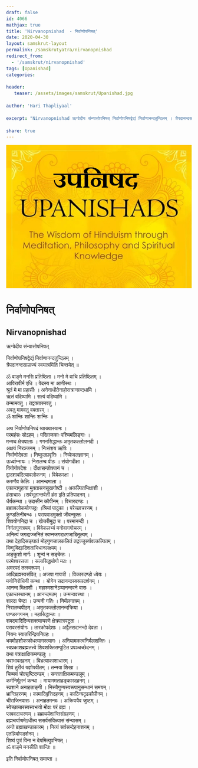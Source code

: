 ```yaml
---
draft: false
id: 4066    
mathjax: true    
title: 'Nirvanopnishad  - निर्वाणोपनिषत्'    
date: 2020-04-30    
layout: samskrut-layout 
permalink: /samskrutyatra/nirvanopnishad
redirect_from: 
  - '/samskrut/nirvanopnishad'
tags: [Upanishad]    
categories:    
    
header:    
   teaser: /assets/images/samskrut/Upanishad.jpg    
    
author: 'Hari Thapliyaal'    
    
excerpt: "Nirvanopnishad ऋग्वेदीय संन्यासोपनिषत् निर्वाणोपनिषद्वेद्यं निर्वाणानन्दतुन्दिलम् । त्रैपदानन्दसाम्राज्यं स्वमात्रमिति चिन्तयेत् ॥ ॐ वाङ्मे मनसि प्रतिष्ठिता । मनो मे वाचि प्रतिष्ठितम् । आविरावीर्म एधि । वेदस्य मा आणीस्थः । श्रुतं मे मा प्रहासीः । अनेनाधीतेनाहोरात्रान्सन्दधामि । ऋतं वदिष्यामि । सत्यं वदिष्यामि"
    
share: true    
---
```

![](/assets/images/samskrut/Upanishad.jpg)    
    
#  निर्वाणोपनिषत्    
## Nirvanopnishad    
    
ऋग्वेदीय संन्यासोपनिषत्    
    
निर्वाणोपनिषद्वेद्यं निर्वाणानन्दतुन्दिलम् ।    
त्रैपदानन्दसाम्राज्यं स्वमात्रमिति चिन्तयेत् ॥    
    
ॐ वाङ्मे मनसि प्रतिष्ठिता । मनो मे वाचि प्रतिष्ठितम् ।    
आविरावीर्म एधि । वेदस्य मा आणीस्थः ।    
श्रुतं मे मा प्रहासीः । अनेनाधीतेनाहोरात्रान्सन्दधामि ।    
ऋतं वदिष्यामि । सत्यं वदिष्यामि ।    
तन्मामवतु । तद्वक्तारमवतु ।    
अवतु मामवतु वक्तारम् ।    
ॐ शान्तिः  शान्तिः  शान्तिः ॥    
    
अथ निर्वाणोपनिषदं व्याख्यास्यामः ।    
परमहंसः सोऽहम् । परिव्राजकाः पश्चिमलिङ्गाः ।    
मन्मथ क्षेत्रपालाः । गगनसिद्धान्तः अमृतकल्लोलनदी ।    
अक्षयं निरञ्जनम् । निःसंशय ऋषिः ।    
निर्वाणोदेवता । निष्कुलप्रवृत्तिः । निष्केवलज्ञानम् ।    
ऊर्ध्वाम्नायः । निरालम्ब पीठः । संयोगदीक्षा ।    
वियोगोपदेशः । दीक्षासन्तोषपानं च ।    
द्वादशावदित्यावलोकनम् । विवेकरक्षा ।    
करुणैव केलिः । आनन्दमाला ।    
एकान्तगुहायां मुक्तासनसुखगोष्टी । अकल्पितभिक्षाशी ।    
हंसाचारः ।सर्वभूतान्तर्वर्ती हंस इति प्रतिपादनम् ।    
धैर्यकन्था । उदासीन कौपीनम् । विचारदण्डः ।    
ब्रह्मावलोकयोगपट्टः ।श्रियां पादुका । परेच्छाचरणम् ।    
कुण्डलिनीबन्धः । परापवादमुक्तो जीवन्मुक्तः ।    
शिवयोगनिद्रा च । खेचरीमुद्रा च । परमानन्दी ।    
निर्गतगुणत्रयम् । विवेकलभ्यं मनोवागगोचरम् ।    
अनित्यं जगद्यज्जनितं स्वप्नजगदभ्रगजादितुल्यम् ।    
तथा देहादिसङ्घातं मोहगुणजालकलितं तद्रज्जुसर्पवत्कल्पितम् ।    
विष्णुविद्यादिशताभिधानलक्ष्यम् ।    
अङ्कुशो मार्गः । शून्यं न सङ्केतः ।    
परमेश्वरसत्ता । सत्यसिद्धयोगो मठः ।    
अमरपदं तत्स्वरूपम् ।    
आदिब्रह्मस्वसंवित् । अजपा गायत्री । विकारदण्डो ध्येयः ।    
मनोनिरोधिनी कन्था । योगेन सदानन्दस्वरूपदर्शनम् ।    
आनन्द भिक्षाशी । महाश्मशानेऽप्यानन्दवने वासः ।    
एकान्तस्थानम् । आनन्दमठम् । उन्मन्यवस्था ।    
शारदा चेष्टा । उन्मनी गतिः । निर्मलगात्रम् ।    
निरालम्बपीठम् । अमृतकल्लोलानन्दक्रिया ।    
पाण्डरगगनम् । महासिद्धान्तः ।    
शमदमादिदिव्यशक्त्याचरणे क्षेत्रपात्रपटुता ।    
परावरसंयोगः । तारकोपदेशाः । अद्वैतसदानन्दो देवता ।    
नियमः स्वातरिन्द्रियनिग्रहः ।    
भयमोहशोकक्रोधत्यागस्त्यागः । अनियामकत्वनिर्मलशक्तिः ।    
स्वप्रकाशब्रह्मतत्त्वे शिवशक्तिसम्पुटित प्रपञ्चच्छेदनम् ।    
तथा पत्राक्षाक्षिकमण्डलुः ।    
भवाभावदहनम् । बिभ्रत्याकाशाधारम् ।    
शिवं तुरीयं यज्ञोपवीतम् । तन्मया शिखा ।    
चिन्मयं चोत्सृष्टिदण्डम् । सन्तताक्षिकमण्डलुम् ।    
कर्मनिर्मूलनं कन्था । मायाममताहङ्कारदहनम् ।    
स्प्रशाने अनाहताङ्गी । निस्त्रैगुण्यस्वरूपानुसन्धानं समयम् ।    
भ्रान्तिहरणम् । कामादिवृत्तिदहनम् । काठिन्यदृढकौपीनम् ।    
चीराजिनवासः । अनाहतमन्त्रः । अक्रिययैव जुष्टम् ।    
स्वेच्छाचारस्वस्वभावो मोक्षः परं ब्रह्म ।    
प्लववदाचरणम् । ब्रह्मचर्यशान्तिसंग्रहणम् ।    
ब्रह्मचर्याश्रमेऽधीत्य ससर्वसंविन्न्यासं संन्यासम् ।    
अन्ते ब्रह्माखण्डाकारम् । नित्यं सर्वसन्देहनाशनम् ।    
एतन्निर्वाणदर्शनम् ।    
शिष्यं पुत्रं विना न देयमित्युपनिषत् ।    
ॐ वाङ्मे मनसीति शान्तिः ॥    
    
इति निर्वाणोपनिषत् समाप्ता ।    
    
